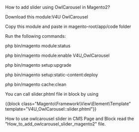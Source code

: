 How to add slider using OwlCarousel in Magento2?

Download this module:V4U OwlCarousel

Copy this module and paste in magento-root/app/code folder

Run the following commands:

php bin/magento module:status

php bin/magento module:enable V4U_OwlCarousel

php bin/magento setup:upgrade

php bin/magento setup:static-content:deploy

php bin/magento cache:clean

You can call slider.phtml file in block by using

{{block class="Magento\Framework\View\Element\Template" template="V4U_OwlCarousel::slider.phtml"}}

How to use owlcarousel slider in CMS Page and Block read the "How_to_add_owlcarousel_slider_magento2" file.

